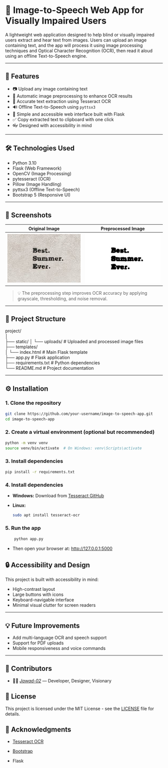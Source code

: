 # 🧠 Image-to-Speech Web App for Visually Impaired Users

A lightweight web application designed to help blind or visually impaired users extract and hear text from images. Users can upload an image containing text, and the app will process it using image processing techniques and Optical Character Recognition (OCR), then read it aloud using an offline Text-to-Speech engine.

---

## 🚀 Features

- 📷 Upload any image containing text
- 🧪 Automatic image preprocessing to enhance OCR results
- 🧠 Accurate text extraction using Tesseract OCR
- 🔊 Offline Text-to-Speech using `pyttsx3`
- 🎨 Simple and accessible web interface built with Flask
- ✅ Copy extracted text to clipboard with one click
- 👓 Designed with accessibility in mind

---

## 🛠️ Technologies Used

- Python 3.10
- Flask (Web Framework)
- OpenCV (Image Processing)
- pytesseract (OCR)
- Pillow (Image Handling)
- pyttsx3 (Offline Text-to-Speech)
- Bootstrap 5 (Responsive UI)

---

## 📸 Screenshots

| Original Image | Preprocessed Image |
|----------------|---------------------|
| ![Original Image](images_for_testing/images.jpg) | ![Processed Image](images_for_testing/processed_image.jpg)|

> 💡 The preprocessing step improves OCR accuracy by applying grayscale, thresholding, and noise removal.

---

## 📂 Project Structure


project/  
│  
├── static/
│   └── uploads/                # Uploaded and processed image files                        
├── templates/  
│   └── index.html          # Main Flask template  
├── app.py                  # Flask application  
├── requirements.txt        # Python dependencies  
└── README.md               # Project documentation  


---

## ⚙️ Installation

### 1. Clone the repository

```bash
git clone https://github.com/your-username/image-to-speech-app.git
cd image-to-speech-app 
```

### 2. Create a virtual environment (optional but recommended)

```bash
python -m venv venv
source venv/bin/activate  # On Windows: venv\Scripts\activate
```

### 3. Install dependencies

```bash
pip install -r requirements.txt
```

### 4. Install dependencies

- **Windows:** Download from [Tesseract GitHub](https://github.com/tesseract-ocr/tesseract)
- **Linux:**

	```bash
	sudo apt install tesseract-ocr
	```
### 5. Run the app
```bash
	python app.py
```
- Then open your browser at: http://127.0.0.1:5000

## 🔒 Accessibility and Design

This project is built with accessibility in mind:
- High-contrast layout
- Large buttons with icons
- Keyboard-navigable interface
- Minimal visual clutter for screen readers

---

## 💡 Future Improvements
- Add multi-language OCR and speech support
- Support for PDF uploads
- Mobile responsiveness and voice commands

---
## 🤝 Contributors
- 👨‍💻 _[Jawad-02](https://github.com/Jawad-02)_ — Developer, Designer, Visionary

## 📜 License

This project is licensed under the MIT License - see the [LICENSE](LICENSE) file for details.


## 🙏 Acknowledgments

-   [Tesseract OCR](https://github.com/tesseract-ocr/tesseract)
    
-   [Bootstrap](https://getbootstrap.com/)
    
-   Flask
